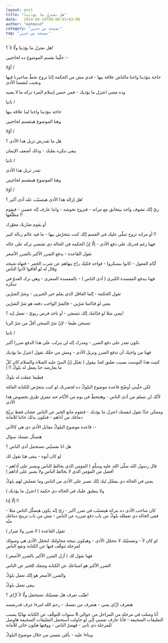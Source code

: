 ```yaml
---
layout: post
title: "هل نعتزل ما يؤذينا"
date:   2024-04-10T00:00:01+03:00
author: "mahmoud"
category: "نصيحة من خبير"
tag: "نصيحة من خبير"
---
```



هل نعتزل ما يؤذينا ولّا لأ ؟!




خلّينا نقسم الموضوع ده لحاجتين :-




أوّلا /

حاجة بتؤذينا واحنا مالناش علاقة بيها - فدي مش من الحكمة
إنّنا نروح نحطّ مناخيرنا فيها ونجيب لنفسنا الأذى

وده معنى اعتزل ما يؤذيك - فمن حسن إسلام المرء تركه ما لا
يعنيه




ثانيا /

حاجة بتؤذينا واحنا لينا علاقة بيها

وهنا الموضوع هيتقسم لحاجتين




أوّلا /

هل ما تقدرش تزيل هذا الأذى ؟

يبقى تنكره بقلبك - وذلك أضعف الإيمان




ثانيا /

تقدر تزيل هذا الأذى




وهنا الموضوع هيتقسم لحاجيتن




أوّلا /

هل إزالة هذا الأذى هيتسبّب عنّه أذى أكبر ؟!

زيّ إنّك تشوف واحد بيتخانق مع مراته - فتروح تحوشه - وانتا
عارف إنّه عصبي - فيقوم مطلّقها !!

أو يقوم ضاربك معوّرك

أو مراته تروح تتبلّى عليك في القسم إنّك كنت بتتحرّش بيها -
ما فيه عالم زبالة كتير !!




فهنا رغم قدرتك على دفع الأذى - إلّا إنّ الحكمة في الحالة
دي تقتضي تركه على حاله

تقول القاعدة - يدفع الضرر الأكبر بالضرر الأصغر




أيّام المغول - كانوا بيسكروا - فواحد فكيك راح ينهاهم عن
شرب الخمر - فنهاه شيخه وقال له لو أفاقوا لآذوا الناس

فهنا بندفع المفسدة الكبرى ( أذى الناس ) - بالمفسدة
الصغرى - وهي ترك العدوّ في سكره




تقول الحكمة - إنّما العاقل الذي يعلم خير الخيرين - وشرّ
الشرّين

يعني لو قدّامنا شرّين - فالشرّ الواجب دفعه هو شرّ
الشرّين




يعني مثلا لو قدّامك إنّك تتسجن - أو تاخد قرض ربويّ - تعمل
إيه ؟!

تتسجن طبعا - لإنّ شرّ السجن أقلّ من شرّ الربا




ثانيا /

تكون تقدر على دفع الضرر - ومدرك إنّه لن يترتّب على هذا
الدفع ضررا أكبر

فهنا من واجبك أن تدفع الضرر وتزيل الأذى - ومش من حقّك
تقول اعتزل ما يؤذيك




كتبت هذا البوست بسبب تعليق لحدّ بيقول ( تخيّل إنّ النبيّ
عليه الصلاة والسلام كان كلّ ما يعارضه حدّ يعمل له بلوكّ !! )

فطبعا عملت له بلوكّ




لكن خلّيني أوضّح قاعدة موضوع البلوكّ ده لحضرتك لو كنت
بتتعرّض للكتابة العامّة

لأنّك لن تسلم من أذى الناس - وهتتحطّ في يوم من الأيّام عند
مفرق طرق بخصوص هذا الأذى

وممكن جدّا تقول لنفسك اعتزل ما يؤذيك - فتقوم مانع الخير
عن الناس عشان فقط تريّح دماغك من أذاهم - فتكون بذلك خائنا للأمانة




قاعدة موضوع البلوكّ مقابل الأذى دي هي كالآتي :-

هتسأل نفسك سؤال

هل انا نفسيّتي تستحمل أذى الناس ؟




لو كان أيوه - يبقى هنا نقول لك

قال رسول الله صلّى الله عليه وسلّم ( المؤمن الذي يخالط
الناس ويصبر على أذاهم - أفضل من المؤمن الذي لا يخالط الناس ولا يصبر على
أذاهم )

يعني في الحالة دي يفضّل ليك إنّك تصبر على الأذى من الناس
وما تعملش لهم بلوكّ

ولا ينطبق عليك في الحالة دي حكمة ( اعتزل ما يؤذيك
)




إلّا إذا !!

كان صاحب الأذى ده بتركه هيتسبّب في ضرر أكبر - زيّ إنّه يكون
هيضلّل الناس مثلا - ففي الحالة دي تعملله بلوكّ من باب دفع ضرره عن الناس -
مش من باب ترييح دماغك منّه

تقول القاعدة ( لا ضرر ولا ضرار )




لو كان لأ - ونفسيّتك لا تتحمّل الأذى - وهيكون نتيجة
محاولتك لتحمّل الأذى هي وصولك لمرحلة تتوقّف فيها عن الكتابة ونفع
الناس

فهنا نقول لك ( أزل الضرر الأكبر بالضرر الأصغر )




الضرر الأكبر هو امتناعك عن الكتابة ومنعك للخير عن
الناس

والضرر الأصغر هو إنّك تعمل بلوكّ

يبقى تعمل بلوكّ




طيّب تعرف هل نفسيّتك تستحمل ولّا لأ ازّاي ؟!

هتعرف ازّاي يعني - هتعرف من نفسك - رحم الله امرءا عرف
قدرنفسه




أنا وصلت في مرحلة من المراحل من حوالي 8 سنوات للتوقّف عن
الكتابة نهائيّا بسبب التعليقات السخيفة - فأنا عارف نفسي إنّي لو حاولت
أستحمل التعليقات السخيفة هاوصل للمرحلة دي تاني - فهضرّ الناس - ووقتها
هكون خائن للأمانة

وبناءا عليه - بأمّن نفسي من خلال موضوع البلوكّ
